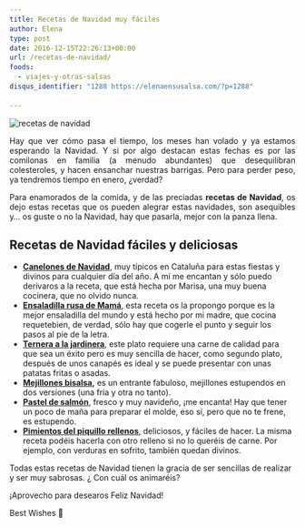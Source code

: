 ```yaml
---
title: Recetas de Navidad muy fáciles
author: Elena
type: post
date: 2016-12-15T22:26:13+00:00
url: /recetas-de-navidad/
foods:
  - viajes-y-otras-salsas
disqus_identifier: "1288 https://elenaensusalsa.com/?p=1288"

---
```

<img class="alignnone wp-image-1289" title="recetas de navidad" src="/2018/03/foto-cena.jpg" alt="recetas de navidad" width="600" height="439" srcset="/2018/03/foto-cena.jpg 1000w, /2018/03/foto-cena-768x562.jpg 768w, /2018/03/foto-cena-300x220.jpg 300w" sizes="(max-width: 600px) 100vw, 600px" />

<p style="text-align: justify;">
  Hay que ver cómo pasa el tiempo, los meses han volado y ya estamos esperando la Navidad. Y si por algo destacan estas fechas es por las comilonas en familia (a menudo abundantes) que desequilibran colesteroles, y hacen ensanchar nuestras barrigas. Pero para perder peso, ya tendremos tiempo en enero, ¿verdad?
</p>

<p style="text-align: justify;">
  Para enamorados de la comida, y de las preciadas <strong>recetas de Navidad</strong>, os dejo estas recetas que os pueden alegrar estas navidades, son asequibles y&#8230; os guste o no la Navidad, hay que pasarla, mejor con la panza llena.
</p>

## Recetas de Navidad fáciles y deliciosas

  * **[Canelones de Navidad][1]**, muy típicos en Cataluña para estas fiestas y divinos para cualquier día del año. A mí me encantan y sólo puedo derivaros a la receta, que está hecha por Marisa, una muy buena cocinera, que no olvido nunca.
  * **[Ensaladilla rusa de Mamá][2]**, esta receta os la propongo porque es la mejor ensaladilla del mundo y está hecho por mi madre, que cocina requetebien, de verdad, sólo hay que cogerle el punto y seguir los pasos al pie de la letra.
  * [**Ternera a la jardinera**][3], este plato requiere una carne de calidad para que sea un éxito pero es muy sencilla de hacer, como segundo plato, después de unos canapés es ideal y se puede presentar con unas patatas fritas o asadas.
  * **[Mejillones bisalsa][4],** es un entrante fabuloso, mejillones estupendos en dos versiones (una fría y otra no tanto).
  * **[Pastel de salmón][5]**, fresco y muy navideño, ¡me encanta! Hay que tener un poco de maña para preparar el molde, eso sí, pero que no te frene, es estupendo.
  * [**Pimientos del piquillo rellenos**,][6] deliciosos, y fáciles de hacer. La misma receta podéis hacerla con otro relleno si no lo queréis de carne. Por ejemplo, con verduras en sofrito, también quedan divinos.

Todas estas recetas de Navidad tienen la gracia de ser sencillas de realizar y ser muy sabrosas. ¿ Con cuál os animaréis?

¡Aprovecho para desearos Feliz Navidad!

Best Wishes 🎄

 [1]: https://elenaensusalsa.com/canelones-de-navidad/
 [2]: https://elenaensusalsa.com/ensaladilla-rusa-de-mama/
 [3]: https://elenaensusalsa.com/ternera-a-la-jardinera/
 [4]: https://elenaensusalsa.com/mejillones-bisalsa/
 [5]: https://elenaensusalsa.com/pastel-de-salmon/
 [6]: https://elenaensusalsa.com/pimientos-del-piquillo-rellenos-de-carne/
